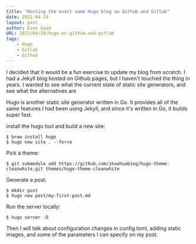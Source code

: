 ```yaml
---
title: "Hosting the exact same Hugo blog on Github and Gitlab"
date: 2021-04-19
layout: post
author: Evan Goad
URL: 2021/04/19/hugo-on-github-and-gitlab
tags:
    - Hugo
    - Gitlab
    - Github
---
```


I decided that it would be a fun exercise to update my blog from scratch.  I had a Jekyll blog hosted on Github pages, but I haven't touched the thing in years. I wanted to see what the current state of static site generators, and see what the alternatives are 

Hugo is another static site generator written in Go.  It provides all of the same features I had been using Jekyll, and since it's written in Go, it builds super fast.

install the hugo tool and build a new site:
```shell
$ brew install hugo
$ hugo new site . --force
```
Pick a theme:
```shell
$ git submodule add https://github.com/zhaohuabing/hugo-theme-cleanwhite.git themes/hugo-theme-cleanwhite
```
Generate a post:
```shell
$ mkdir post
$ hugo new post/my-first-post.md
```
Run the server locally:
```shell
$ hugo server -D
```

Then I will talk about configuration changes in config.toml, adding static images, and some of the parameters I can specify on my post.
